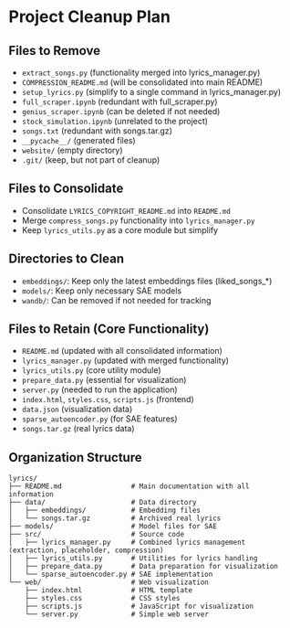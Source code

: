 # Project Cleanup Plan

## Files to Remove
- `extract_songs.py` (functionality merged into lyrics_manager.py)
- `COMPRESSION_README.md` (will be consolidated into main README)
- `setup_lyrics.py` (simplify to a single command in lyrics_manager.py)
- `full_scraper.ipynb` (redundant with full_scraper.py)
- `genius_scraper.ipynb` (can be deleted if not needed)
- `stock_simulation.ipynb` (unrelated to the project)
- `songs.txt` (redundant with songs.tar.gz)
- `__pycache__/` (generated files)
- `website/` (empty directory)
- `.git/` (keep, but not part of cleanup)

## Files to Consolidate
- Consolidate `LYRICS_COPYRIGHT_README.md` into `README.md`
- Merge `compress_songs.py` functionality into `lyrics_manager.py`
- Keep `lyrics_utils.py` as a core module but simplify

## Directories to Clean
- `embeddings/`: Keep only the latest embeddings files (liked_songs_*)
- `models/`: Keep only necessary SAE models
- `wandb/`: Can be removed if not needed for tracking

## Files to Retain (Core Functionality)
- `README.md` (updated with all consolidated information)
- `lyrics_manager.py` (updated with merged functionality)
- `lyrics_utils.py` (core utility module)
- `prepare_data.py` (essential for visualization)
- `server.py` (needed to run the application)
- `index.html`, `styles.css`, `scripts.js` (frontend)
- `data.json` (visualization data)
- `sparse_autoencoder.py` (for SAE features)
- `songs.tar.gz` (real lyrics data)

## Organization Structure
```
lyrics/
├── README.md                 # Main documentation with all information
├── data/                     # Data directory
│   ├── embeddings/           # Embedding files
│   └── songs.tar.gz          # Archived real lyrics
├── models/                   # Model files for SAE
├── src/                      # Source code
│   ├── lyrics_manager.py     # Combined lyrics management (extraction, placeholder, compression)
│   ├── lyrics_utils.py       # Utilities for lyrics handling
│   ├── prepare_data.py       # Data preparation for visualization
│   └── sparse_autoencoder.py # SAE implementation
└── web/                      # Web visualization
    ├── index.html            # HTML template
    ├── styles.css            # CSS styles
    ├── scripts.js            # JavaScript for visualization
    └── server.py             # Simple web server
``` 